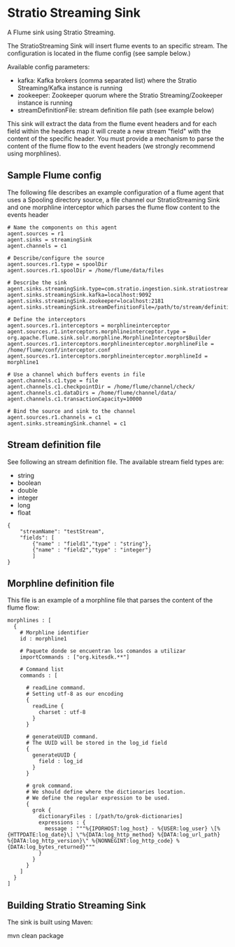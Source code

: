 Stratio Streaming Sink
==============================

A Flume sink using Stratio Streaming.

The StratioStreaming Sink will insert flume events to an specific stream. The configuration is located in the flume config (see sample below.)

Available config parameters:

- kafka: Kafka brokers (comma separated list) where the Stratio Streaming/Kafka instance is running
- zookeeper: Zookeeper quorum where the Stratio Streaming/Zookeeper instance is running
- streamDefinitionFile: stream definition file path (see example below)

This sink will extract the data from the flume event headers and for each field within the headers map it will create a new stream "field" with the content of the specific header. You must provide a mechanism to parse the content of the flume flow to the event headers (we strongly recommend using morphlines).


Sample Flume config
-------------------

The following file describes an example configuration of a flume agent that uses a Spooling directory source, a file channel our StratioStreaming Sink and one morphline interceptor which parses the flume flow content to the events header

```properties
# Name the components on this agent
agent.sources = r1
agent.sinks = streamingSink
agent.channels = c1

# Describe/configure the source
agent.sources.r1.type = spoolDir
agent.sources.r1.spoolDir = /home/flume/data/files

# Describe the sink
agent.sinks.streamingSink.type=com.stratio.ingestion.sink.stratiostreaming.StratioStreamingSink
agent.sinks.streamingSink.kafka=localhost:9092
agent.sinks.streamingSink.zookeeper=localhost:2181
agent.sinks.streamingSink.streamDefinitionFile=/path/to/stream/definition/file/stream.conf

# Define the interceptors
agent.sources.r1.interceptors = morphlineinterceptor
agent.sources.r1.interceptors.morphlineinterceptor.type = org.apache.flume.sink.solr.morphline.MorphlineInterceptor$Builder
agent.sources.r1.interceptors.morphlineinterceptor.morphlineFile = /home/flume/conf/interceptor.conf
agent.sources.r1.interceptors.morphlineinterceptor.morphlineId = morphline1

# Use a channel which buffers events in file
agent.channels.c1.type = file
agent.channels.c1.checkpointDir = /home/flume/channel/check/
agent.channels.c1.dataDirs = /home/flume/channel/data/
agent.channels.c1.transactionCapacity=10000

# Bind the source and sink to the channel
agent.sources.r1.channels = c1
agent.sinks.streamingSink.channel = c1

```

Stream definition file
----------------------

See following an stream definition file. The available stream field types are:

   - string
   - boolean
   - double
   - integer
   - long
   - float

```
{
    "streamName": "testStream",
    "fields": [
        {"name" : "field1","type" : "string"},
        {"name" : "field2","type" : "integer"}
        ]
}
```

Morphline definition file
------------------------

This file is an example of a morphline file that parses the content of the flume flow:

```
morphlines : [
  {
    # Morphline identifier
    id : morphline1

    # Paquete donde se encuentran los comandos a utilizar
    importCommands : ["org.kitesdk.**"]

    # Command list
    commands : [

      # readLine command.
      # Setting utf-8 as our encoding
      {
        readLine {
          charset : utf-8
        }
      }

      # generateUUID command.
      # The UUID will be stored in the log_id field
      {
        generateUUID {
          field : log_id
        }
      }

      # grok command.
      # We should define where the dictionaries location.
      # We define the regular expression to be used.
      {
        grok {
          dictionaryFiles : [/path/to/grok-dictionaries]
          expressions : {
            message : """%{IPORHOST:log_host} - %{USER:log_user} \[%{HTTPDATE:log_date}\] \"%{DATA:log_http_method} %{DATA:log_url_path}                             %{DATA:log_http_version}\" %{NONNEGINT:log_http_code} %{DATA:log_bytes_returned}"""
          }
        }
      }
    ]
  }
]
```

Building Stratio Streaming Sink
-------------------------------

The sink is built using Maven:

mvn clean package

